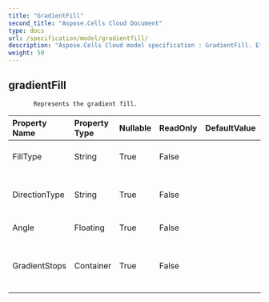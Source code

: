 ```yaml
---
title: "GradientFill"
second_title: "Aspose.Cells Cloud Document"
type: docs
url: /specification/model/gradientfill/
description: "Aspose.Cells Cloud model specification : GradientFill. Effortlessly handle Excel and other spreadsheet documents with features like opening, generating, editing, splitting, merging, comparing, and converting."
weight: 50
---
```


## **gradientFill**

           Represents the gradient fill.            

| Property Name | Property Type | Nullable |  ReadOnly | DefaultValue | Description | 
| :- | :- | :- |:- |  :- | :- |
| FillType | String | True |  False |  | Gets the gradient fill type.  |  
| DirectionType | String | True |  False |  | Gets the gradient direction type.  |  
| Angle | Floating | True |  False |  | The angle of linear fill.  |  
| GradientStops | Container | True |  False |  | Represents the gradient stop collection.  |  

